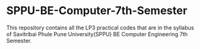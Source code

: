 # SPPU-BE-Computer-7th-Semester

This repository contains all the LP3 practical codes that are in the syllabus of Savitribai Phule Pune University(SPPU) BE Computer Engineering 7th Semester.
